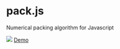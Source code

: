 # pack.js

Numerical packing algorithm for Javascript

![](http://appfigures.github.io/pack.js/images/packjs.png)
[Demo](http://appfigures.github.io/pack.js/example.html)
